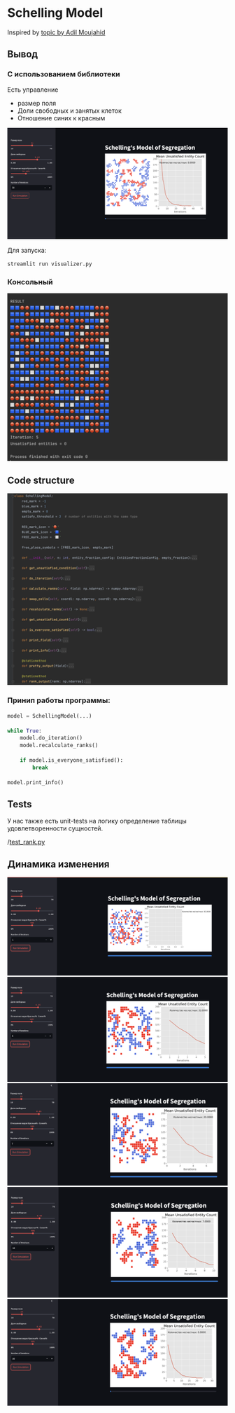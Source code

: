 # Schelling Model

Inspired by [topic by Adil Moujahid](https://adilmoujahid.com/posts/2020/05/streamlit-python-schelling/)

## Вывод

### С использованием библиотеки

Есть управление

- размер поля
- Доли свободных и занятых клеток
- Отношение синих к красным

![](media/web-result-1.png)

Для запуска:
```bash
streamlit run visualizer.py
```

### Консольный

![](media/output.png)

## Code structure

![](media/class_structure.png)

### Принип работы программы:

```python
model = SchellingModel(...)

while True:
    model.do_iteration()
    model.recalculate_ranks()

    if model.is_everyone_satisfied():
        break

model.print_info()
```

## Tests

У нас также есть unit-tests на логику определение таблицы удовлетворенности сущностей.

/[test_rank.py](test_rank.py)


## Динамика изменения

![](media/iter1.png)
![](media/iter2.png)
![](media/iter3.png)
![](media/iter4.png)
![](media/iter5.png)